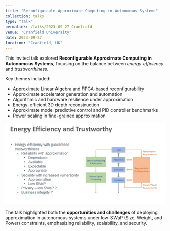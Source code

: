 ```yaml
---
title: "Reconfigurable Approximate Computing in Autonomous Systems"
collection: talks
type: "Talk"
permalink: /talks/2023-09-27-Cranfield
venue: "Cranfield University"
date: 2023-09-27
location: "Cranfield, UK"
---
```


This invited talk explored **Reconfigurable Approximate Computing in Autonomous Systems**, focusing on the balance between *energy efficiency* and *trustworthiness*. 

Key themes included:

- Approximate Linear Algebra and FPGA-based reconfigurability  
- Approximate accelerator generation and automation  
- Algorithmic and hardware resilience under approximation  
- Energy-efficient 3D depth reconstruction  
- Approximate model predictive control and PID controller benchmarks  
- Power scaling in fine-grained approximation

<img src="https://github.com/wincle626/wincle626.github.io/blob/master/_files/Picture001.png">

The talk highlighted both the **opportunities and challenges** of deploying approximation in autonomous systems under low-SWaP (Size, Weight, and Power) constraints, emphasizing reliability, scalability, and security.
